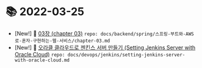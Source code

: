 # 📚 2022-03-25
- [New!] 📗 [03장 (chapter 03)](https://til.qriositylog.com/featured/backend/spring/스프링-부트와-AWS로-혼자-구현하는-웹-서비스/chapter-03) `repo: docs/backend/spring/스프링-부트와-AWS로-혼자-구현하는-웹-서비스/chapter-03.md`
- [New!] 📗 [오라클 클라우드로 젠킨스 서버 만들기 (Setting Jenkins Server with Oracle Cloud)](https://til.qriositylog.com/featured/devops/jenkins/setting-jenkins-server-with-oracle-cloud) `repo: docs/devops/jenkins/setting-jenkins-server-with-oracle-cloud.md`

